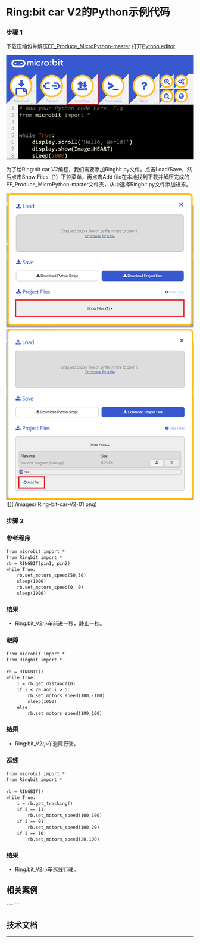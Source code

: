 # Ring:bit car V2的Python示例代码


### 步骤 1
下载压缩包并解压[EF_Produce_MicroPython-master](https://github.com/lionyhw/EF_Produce_MicroPython/archive/master.zip)
打开[Python editor](https://python.microbit.org/v/2.0)

![](./images/05001_07.png)

为了给Ring:bit car V2编程，我们需要添加Ringbit.py文件。点击Load/Save，然后点击Show Files（1）下拉菜单，再点击Add file在本地找到下载并解压完成的EF_Produce_MicroPython-master文件夹，从中选择Ringbit.py文件添加进来。

![](./images/03444_11.png)
![](./images/03444_12.png)
![](./images/ Ring-bit-car-V2-01.png)

### 步骤 2
### 参考程序

```
from microbit import *
from Ringbit import *
rb = RINGBIT(pin1, pin2)
while True:
    rb.set_motors_speed(50,50)
    sleep(1000)
    rb.set_motors_speed(0, 0)
    sleep(1000)
```


### 结果
- Ring:bit_V2小车前进一秒，静止一秒。

### 避障

```
from microbit import *
from Ringbit import *

rb = RINGBIT()
while True:
    i = rb.get_distance(0)
    if i < 20 and i > 5:
        rb.set_motors_speed(100,-100)
        sleep(1000)
    else:
        rb.set_motors_speed(100,100)
```


### 结果
- Ring:bit_V2小车避障行驶。

### 巡线

```
from microbit import *
from Ringbit import *

rb = RINGBIT()
while True:
    i = rb.get_tracking()
    if i == 11:
        rb.set_motors_speed(100,100)
    if i == 01:
        rb.set_motors_speed(100,20)
    if i == 10:
        rb.set_motors_speed(20,100)
```


### 结果
- Ring:bit_V2小车巡线行驶。


## 相关案例
---    ```
## 技术文档
---
